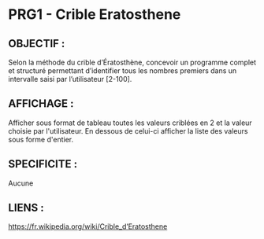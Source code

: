 # PRG1 - Crible Eratosthene

OBJECTIF :  
-
Selon la méthode du crible d’Ératosthène, concevoir un programme complet et structuré permettant d’identifier tous les nombres premiers dans un intervalle saisi par l’utilisateur [2-100].

AFFICHAGE :  
-
Afficher sous format de tableau toutes les valeurs criblées en 2 et la valeur choisie par l'utilisateur. En dessous de celui-ci afficher la liste des valeurs sous forme d'entier.

SPECIFICITE :  
-
Aucune

LIENS :  
-
https://fr.wikipedia.org/wiki/Crible_d’Eratosthene
